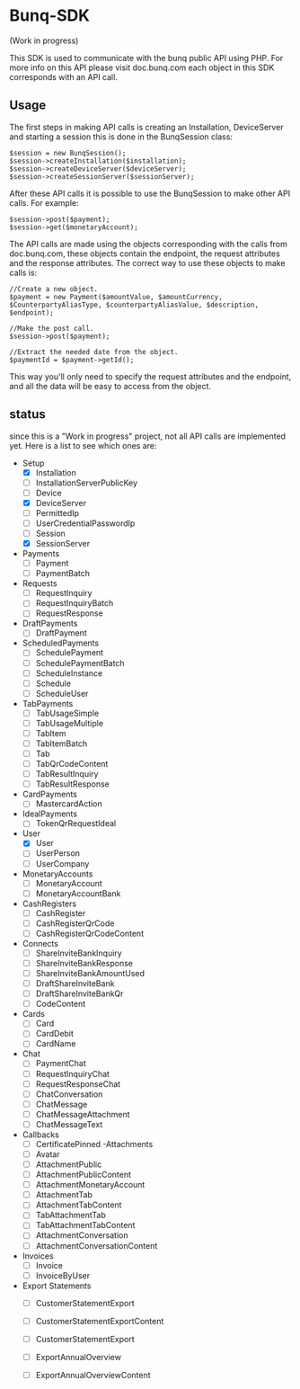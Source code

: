 # Bunq-SDK

(Work in progress)

This SDK is used to communicate with the bunq public API using PHP. For more info on this API please visit doc.bunq.com
each object in this SDK corresponds with an API call.

## Usage

The first steps in making API calls is creating an Installation, DeviceServer and starting a session this is done in the BunqSession class:

    $session = new BunqSession();
    $session->createInstallation($installation);
    $session->createDeviceServer($deviceServer);
    $session->createSessionServer($sessionServer);
    
After these API calls it is possible to use the BunqSession to make other API calls. For example:
    
    $session->post($payment);
    $session->get($monetaryAccount); 
    
The API calls are made using the objects corresponding with the calls from doc.bunq.com, these objects contain the endpoint, the request attributes and the response attributes.
The correct way to use these objects to make calls is:
    
    //Create a new object.
    $payment = new Payment($amountValue, $amountCurrency, $CounterpartyAliasType, $counterpartyAliasValue, $description, $endpoint);
    
    //Make the post call.
    $session->post($payment);
    
    //Extract the needed date from the object.
    $paymentId = $payment->getId();
    
This way you'll only need to specify the request attributes and the endpoint, and all the data will be easy to access from the object.


## status

since this is a "Work in progress" project, not all API calls are implemented yet.
Here is a list to see which ones are:

- Setup
	- [x] Installation
	- [ ] InstallationServerPublicKey
	- [ ] Device
	- [x] DeviceServer
	- [ ] PermittedIp
	- [ ] UserCredentialPasswordIp
	- [ ] Session
	- [x] SessionServer
- Payments
    - [ ] Payment
    - [ ] PaymentBatch
- Requests
    - [ ] RequestInquiry
    - [ ] RequestInquiryBatch
    - [ ] RequestResponse
- DraftPayments
    - [ ] DraftPayment
- ScheduledPayments
    - [ ] SchedulePayment
    - [ ] SchedulePaymentBatch
    - [ ] ScheduleInstance
    - [ ] Schedule
    - [ ] ScheduleUser
- TabPayments
    - [ ] TabUsageSimple
    - [ ] TabUsageMultiple
    - [ ] TabItem
    - [ ] TabItemBatch
    - [ ] Tab
    - [ ] TabQrCodeContent
    - [ ] TabResultInquiry
    - [ ] TabResultResponse
- CardPayments
    - [ ] MastercardAction
- IdealPayments
    - [ ] TokenQrRequestIdeal
- User
    - [x] User
    - [ ] UserPerson
    - [ ] UserCompany
- MonetaryAccounts
    - [ ] MonetaryAccount
    - [ ] MonetaryAccountBank
- CashRegisters
    - [ ] CashRegister
    - [ ] CashRegisterQrCode
    - [ ] CashRegisterQrCodeContent
- Connects
    - [ ] ShareInviteBankInquiry
    - [ ] ShareInviteBankResponse
    - [ ] ShareInviteBankAmountUsed
    - [ ] DraftShareInviteBank
    - [ ] DraftShareInviteBankQr
    - [ ] CodeContent
- Cards
    - [ ] Card
    - [ ] CardDebit
    - [ ] CardName
- Chat
    - [ ] PaymentChat
    - [ ] RequestInquiryChat
    - [ ] RequestResponseChat
    - [ ] ChatConversation
    - [ ] ChatMessage
    - [ ] ChatMessageAttachment
    - [ ] ChatMessageText
- Callbacks
    - [ ] CertificatePinned
-Attachments
    - [ ] Avatar
    - [ ] AttachmentPublic
    - [ ] AttachmentPublicContent
    - [ ] AttachmentMonetaryAccount
    - [ ] AttachmentTab
    - [ ] AttachmentTabContent
    - [ ] TabAttachmentTab
    - [ ] TabAttachmentTabContent
    - [ ] AttachmentConversation
    - [ ] AttachmentConversationContent
- Invoices
    - [ ] Invoice
    - [ ] InvoiceByUser
- Export Statements
    - [ ] CustomerStatementExport
    - [ ] CustomerStatementExportContent
    - [ ] CustomerStatementExport
    - [ ] ExportAnnualOverview
    - [ ] ExportAnnualOverviewContent
    